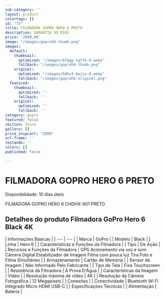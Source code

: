 ```yaml
---
sub-category: ''
layout: product
colortags: []
id: "73"
title: FILMADORA GOPRO HERO 6 PRETO
description: GARANTIA 90 DIAS
price: '2099,00'
image: "/images/goproh6-thumb.png"
images:
  default:
    thumbnail:
      optimized: "/images/b7qqg-iqf7b-0.webp"
      fallback: "/images/goproh6-thumb.png"
    original:
      optimized: "/images/bdhv3-6wjix-0.webp"
      fallback: "/images/goproh6-original.png"
  featured:
    thumbnail:
      optimized: ''
      fallback: ''
    original:
      optimized: ''
      fallback: ''
category: gopro
featured: false
section: Store
gallery: []
price_snipcart: "2099"
url-frame: ''
testando: ''
colors: []
published: false

---
```

# FILMADORA GOPRO HERO 6 PRETO

Disponibilidade: 10 dias úteis

FILMADORA GOPRO HERO 6 CHDHX-601 PRETO

## Detalhes do produto Filmadora GoPro Hero 6 Black 4K

| Informações Básicas |
| --- | --- |
| Marca | GoPro |
| Modelo | Black |
| Linha | Hero 6 |
| Características e Funções da Filmadora |
| Tipo | De Ação |
| Recursos e Funções da Filmadora | GPS Acionamento via voz e som Câmera Digital Estabilizador de Imagem Filma com pouca luz Tira Foto e Filma Simultâneo |
| Armazenamento | Cartão de Memória |
| Sensor de Imagem | Não Informado Pelo Fabricante |
| Tipo de Tela | Fixa Touchscreen |
| Resistência da Filmadora | Á Prova D'Água |
| Características da Imagem / Vídeo |
| Resolução máxima de vídeo | 4K |
| Resolução da Câmera Fotográfica | 12 Megapixels |
| Conexões |
| Conectividade | Bluetooth Wi Fi Integrado Micro HDMI USB-C |
| Especificações Técnicas |
| Alimentação | Bateria |